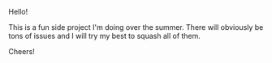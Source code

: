 Hello!

This is a fun side project I'm doing over the summer.
There will obviously be tons of issues and I will try my best to squash all of them.

Cheers!

